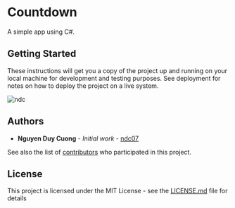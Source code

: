 # Countdown

A simple app using C#.

## Getting Started

These instructions will get you a copy of the project up and running on your local machine for development and testing purposes. See deployment for notes on how to deploy the project on a live system.

![ndc](https://user-images.githubusercontent.com/34389409/45375018-042afb80-b61e-11e8-9846-df41b3e9dec7.png)
## Authors

* **Nguyen Duy Cuong** - *Initial work* - [ndc07](https://github.com/ndc07)

See also the list of [contributors](https://github.com/your/project/contributors) who participated in this project.

## License

This project is licensed under the MIT License - see the [LICENSE.md](LICENSE.md) file for details
